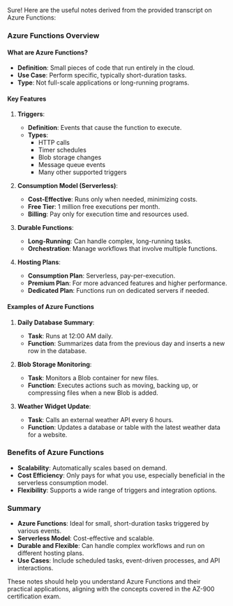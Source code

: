 Sure! Here are the useful notes derived from the provided transcript on Azure Functions:

### Azure Functions Overview

#### What are Azure Functions?
- **Definition**: Small pieces of code that run entirely in the cloud.
- **Use Case**: Perform specific, typically short-duration tasks.
- **Type**: Not full-scale applications or long-running programs.

#### Key Features
1. **Triggers**:
   - **Definition**: Events that cause the function to execute.
   - **Types**: 
     - HTTP calls
     - Timer schedules
     - Blob storage changes
     - Message queue events
     - Many other supported triggers

2. **Consumption Model (Serverless)**:
   - **Cost-Effective**: Runs only when needed, minimizing costs.
   - **Free Tier**: 1 million free executions per month.
   - **Billing**: Pay only for execution time and resources used.
   
3. **Durable Functions**:
   - **Long-Running**: Can handle complex, long-running tasks.
   - **Orchestration**: Manage workflows that involve multiple functions.

4. **Hosting Plans**:
   - **Consumption Plan**: Serverless, pay-per-execution.
   - **Premium Plan**: For more advanced features and higher performance.
   - **Dedicated Plan**: Functions run on dedicated servers if needed.

#### Examples of Azure Functions
1. **Daily Database Summary**:
   - **Task**: Runs at 12:00 AM daily.
   - **Function**: Summarizes data from the previous day and inserts a new row in the database.

2. **Blob Storage Monitoring**:
   - **Task**: Monitors a Blob container for new files.
   - **Function**: Executes actions such as moving, backing up, or compressing files when a new Blob is added.

3. **Weather Widget Update**:
   - **Task**: Calls an external weather API every 6 hours.
   - **Function**: Updates a database or table with the latest weather data for a website.

### Benefits of Azure Functions
- **Scalability**: Automatically scales based on demand.
- **Cost Efficiency**: Only pays for what you use, especially beneficial in the serverless consumption model.
- **Flexibility**: Supports a wide range of triggers and integration options.

### Summary
- **Azure Functions**: Ideal for small, short-duration tasks triggered by various events.
- **Serverless Model**: Cost-effective and scalable.
- **Durable and Flexible**: Can handle complex workflows and run on different hosting plans.
- **Use Cases**: Include scheduled tasks, event-driven processes, and API interactions.

These notes should help you understand Azure Functions and their practical applications, aligning with the concepts covered in the AZ-900 certification exam.